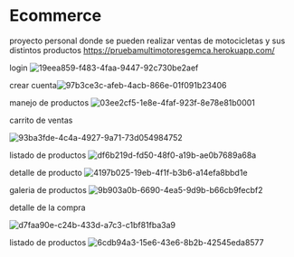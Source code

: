 # Ecommerce
proyecto personal donde se pueden realizar ventas de motocicletas y sus distintos productos 
https://pruebamultimotoresgemca.herokuapp.com/




login
![19eea859-f483-4faa-9447-92c730be2aef](https://user-images.githubusercontent.com/49767887/165647647-587a40e5-8572-4ae2-87d0-f0f86726bde2.jpg)

crear cuenta![97b3ce3c-afeb-4acb-866e-01f091b23406](https://user-images.githubusercontent.com/49767887/165647665-5fe0a689-ce59-4213-b9d7-92ec8e68ef51.jpg)

manejo de productos
![03ee2cf5-1e8e-4faf-923f-8e78e81b0001](https://user-images.githubusercontent.com/49767887/165647696-d00a38a8-1367-45a5-9012-e188eb5f53a2.jpg)

carrito de ventas

![93ba3fde-4c4a-4927-9a71-73d054984752](https://user-images.githubusercontent.com/49767887/165647944-a99e2dca-1caa-427f-a35e-61bc14ecc08c.jpg)

listado de productos
![df6b219d-fd50-48f0-a19b-ae0b7689a68a](https://user-images.githubusercontent.com/49767887/165647716-d4dbba46-fc9f-49fb-bb5f-baac903569fd.jpg)

detalle de producto
![4197b025-19eb-4f1f-b3b6-a14efa8bbd1e](https://user-images.githubusercontent.com/49767887/165647750-25ffc7f5-9fbd-46b9-9152-989b81fd2727.jpg)

galeria de productos
![9b903a0b-6690-4ea5-9d9b-b66cb9fecbf2](https://user-images.githubusercontent.com/49767887/165647780-b341c168-06c5-4b7e-9864-f96fdc6bd141.jpg)

detalle de la compra

![d7faa90e-c24b-433d-a7c3-c1bf81fba3a9](https://user-images.githubusercontent.com/49767887/165647894-c2ed021e-0861-4707-a5d6-8b3862f5b00a.jpg)

listado de productos
![6cdb94a3-15e6-43e6-8b2b-42545eda8577](https://user-images.githubusercontent.com/49767887/165647867-ece1bac5-1565-4e72-9bdb-4dba421ee2d4.jpg)



